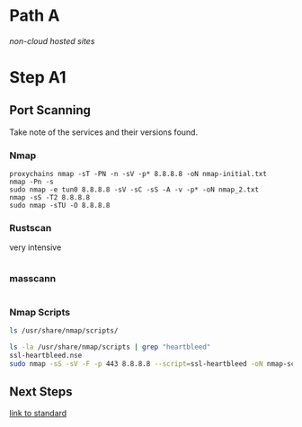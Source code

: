 # Path A
###### non-cloud hosted sites

# Step A1
## Port Scanning
Take note of the services and their versions found.

### Nmap
```
proxychains nmap -sT -PN -n -sV -p* 8.8.8.8 -oN nmap-initial.txt
nmap -Pn -s
sudo nmap -e tun0 8.8.8.8 -sV -sC -sS -A -v -p* -oN nmap_2.txt
nmap -sS -T2 8.8.8.8
sudo nmap -sTU -O 8.8.8.8
```

### Rustscan
very intensive
```
```
### masscann
```
```

### Nmap Scripts
```bash
ls /usr/share/nmap/scripts/
```
```bash
ls -la /usr/share/nmap/scripts | grep "heartbleed"
ssl-heartbleed.nse
sudo nmap -sS -sV -F -p 443 8.8.8.8 --script=ssl-heartbleed -oN nmap-scan.txt
```


## Next Steps
[link to standard](https://github.com/chrisaddessi/hack-map/tree/main/attack-for-root/standard)
